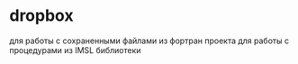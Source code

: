 # dropbox
для работы с сохраненными файлами
из фортран проекта для работы с процедурами из IMSL библиотеки 

